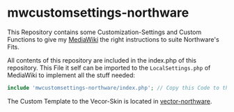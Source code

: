 # mwcustomsettings-northware

This Repository contains some Customization-Settings and Custom Functions to give my [MediaWiki](https://www.mediawiki.org/wiki/MediaWiki) the right instructions to suite Northware's Fits.

All contents of this repository are included in the index.php of this repository. 
This File it self can be imported to the `LocalSettings.php` of MediaWiki to implement all the stuff needed:

````php
include 'mwcustomsettings-northware/index.php'; // Copy this Code to the buttom of your LocalSettings.php if this Repository is located at the Root-Directory of your MediaWiki-Instance.
````

The Custom Template to the Vecor-Skin is located in [vector-northware](https://github.com/onissen/vector-northware).
